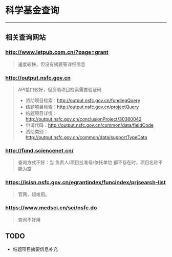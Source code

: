 # 科学基金查询
---
## 相关查询网站
### http://www.letpub.com.cn/?page=grant
> 速度较快，但没有摘要等详细信息

### http://output.nsfc.gov.cn
> API接口较好，但资助项目检索需要验证码
> - 资助项目检索：http://output.nsfc.gov.cn/fundingQuery
> - 结题项目检索：http://output.nsfc.gov.cn/projectQuery
> - 结题项目详情：http://output.nsfc.gov.cn/conclusionProject/30360042
> - 申请代码：http://output.nsfc.gov.cn/common/data/fieldCode
> - 资助类别：http://output.nsfc.gov.cn/common/data/supportTypeData

### http://fund.sciencenet.cn/
> 查询方式不好：当 负责人/项目批准号/依托单位 都不存在时，项目名称不能为空

### https://isisn.nsfc.gov.cn/egrantindex/funcindex/prjsearch-list
> 官网，超难用。

### https://www.medsci.cn/sci/nsfc.do
> 查询不好用


## TODO
- 结题项目摘要信息补充
